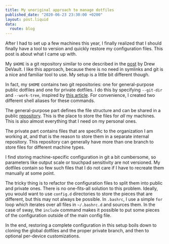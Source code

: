 ```yaml
---
title: My unoriginal approach to manage dotfiles
published_date: "2020-06-23 23:30:00 +0200"
layout: post.liquid
data:
  route: blog
---
```

After I had to set up a few machines this year, I finally realized that I should finally have a tool to version and quickly restore my configuration files. This post is about what I came up with.

My `$HOME` is a git repository similar to one described in the [post](https://drewdevault.com/2019/12/30/dotfiles.html) by Drew DeVault. I like this approach, because there is no need in symlinks and git is a nice and familiar tool to use. My setup is a little bit different though.

In fact, my `$HOME` contains two git repositories: one for general-purpose public dotfiles and one for private dotfiles. I do this by specifying `--git-dir` and `--work-tree`, inspired by [this article](https://www.atlassian.com/git/tutorials/dotfiles). For convenience, I created two different shell aliases for these commands.

The general-purpose part defines the file structure and can be shared in a public [repository](https://git.sr.ht/~kupospelov/dotfiles). This is the place to store the files for _all_ my machines. This is also almost everything that I need on my personal ones.

The private part contains files that are specific to the organization I am working at, and that is the reason to store them in a separate internal repository. This repository can generally have more than one branch to store files for different machine types.

I find storing machine-specific configuration in git a bit cumbersome, so parameters like output scale or touchpad sensitivity are not versioned. My dotfiles contain so few such files that I do not care if I have to recreate them manually at some point.

The tricky thing is to refactor the configuration files to split them into public and private ones. There is no one-fits-all solution to this problem. Ideally, you would want to use `config.d` directories to store the pieces that are different, but this may not always be possible. In `.bashrc`, I use a simple `for` loop which iterates over all files in `~/.bashrc.d` and sources them. In the case of sway, the `include` command makes it possible to put some pieces of the configuration outside of the main config file.

In the end, restoring a complete configuration in this setup boils down to cloning the global dotfiles and the proper private branch, and then to optional per-device customizations.
